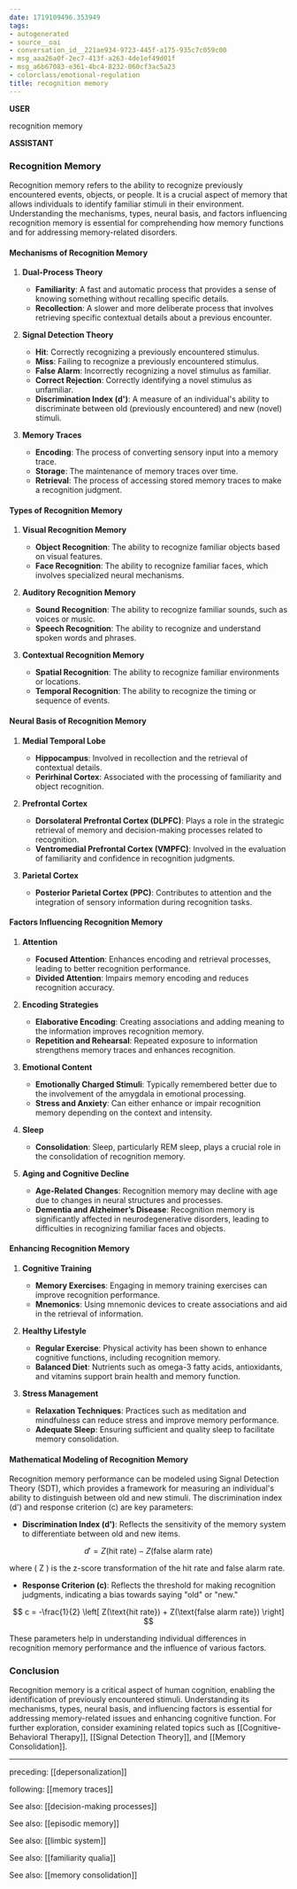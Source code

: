 ```yaml
---
date: 1719109496.353949
tags:
- autogenerated
- source__oai
- conversation_id__221ae934-9723-445f-a175-935c7c059c00
- msg_aaa26a0f-2ec7-413f-a263-4de1ef49d01f
- msg_a6b67083-e361-4bc4-8232-060cf3ac5a23
- colorclass/emotional-regulation
title: recognition memory
---
```


**USER**

recognition memory


**ASSISTANT**

### Recognition Memory

Recognition memory refers to the ability to recognize previously encountered events, objects, or people. It is a crucial aspect of memory that allows individuals to identify familiar stimuli in their environment. Understanding the mechanisms, types, neural basis, and factors influencing recognition memory is essential for comprehending how memory functions and for addressing memory-related disorders.

#### Mechanisms of Recognition Memory

1. **Dual-Process Theory**
   - **Familiarity**: A fast and automatic process that provides a sense of knowing something without recalling specific details.
   - **Recollection**: A slower and more deliberate process that involves retrieving specific contextual details about a previous encounter.

2. **Signal Detection Theory**
   - **Hit**: Correctly recognizing a previously encountered stimulus.
   - **Miss**: Failing to recognize a previously encountered stimulus.
   - **False Alarm**: Incorrectly recognizing a novel stimulus as familiar.
   - **Correct Rejection**: Correctly identifying a novel stimulus as unfamiliar.
   - **Discrimination Index (d')**: A measure of an individual's ability to discriminate between old (previously encountered) and new (novel) stimuli.

3. **Memory Traces**
   - **Encoding**: The process of converting sensory input into a memory trace.
   - **Storage**: The maintenance of memory traces over time.
   - **Retrieval**: The process of accessing stored memory traces to make a recognition judgment.

#### Types of Recognition Memory

1. **Visual Recognition Memory**
   - **Object Recognition**: The ability to recognize familiar objects based on visual features.
   - **Face Recognition**: The ability to recognize familiar faces, which involves specialized neural mechanisms.

2. **Auditory Recognition Memory**
   - **Sound Recognition**: The ability to recognize familiar sounds, such as voices or music.
   - **Speech Recognition**: The ability to recognize and understand spoken words and phrases.

3. **Contextual Recognition Memory**
   - **Spatial Recognition**: The ability to recognize familiar environments or locations.
   - **Temporal Recognition**: The ability to recognize the timing or sequence of events.

#### Neural Basis of Recognition Memory

1. **Medial Temporal Lobe**
   - **Hippocampus**: Involved in recollection and the retrieval of contextual details.
   - **Perirhinal Cortex**: Associated with the processing of familiarity and object recognition.

2. **Prefrontal Cortex**
   - **Dorsolateral Prefrontal Cortex (DLPFC)**: Plays a role in the strategic retrieval of memory and decision-making processes related to recognition.
   - **Ventromedial Prefrontal Cortex (VMPFC)**: Involved in the evaluation of familiarity and confidence in recognition judgments.

3. **Parietal Cortex**
   - **Posterior Parietal Cortex (PPC)**: Contributes to attention and the integration of sensory information during recognition tasks.

#### Factors Influencing Recognition Memory

1. **Attention**
   - **Focused Attention**: Enhances encoding and retrieval processes, leading to better recognition performance.
   - **Divided Attention**: Impairs memory encoding and reduces recognition accuracy.

2. **Encoding Strategies**
   - **Elaborative Encoding**: Creating associations and adding meaning to the information improves recognition memory.
   - **Repetition and Rehearsal**: Repeated exposure to information strengthens memory traces and enhances recognition.

3. **Emotional Content**
   - **Emotionally Charged Stimuli**: Typically remembered better due to the involvement of the amygdala in emotional processing.
   - **Stress and Anxiety**: Can either enhance or impair recognition memory depending on the context and intensity.

4. **Sleep**
   - **Consolidation**: Sleep, particularly REM sleep, plays a crucial role in the consolidation of recognition memory.

5. **Aging and Cognitive Decline**
   - **Age-Related Changes**: Recognition memory may decline with age due to changes in neural structures and processes.
   - **Dementia and Alzheimer’s Disease**: Recognition memory is significantly affected in neurodegenerative disorders, leading to difficulties in recognizing familiar faces and objects.

#### Enhancing Recognition Memory

1. **Cognitive Training**
   - **Memory Exercises**: Engaging in memory training exercises can improve recognition performance.
   - **Mnemonics**: Using mnemonic devices to create associations and aid in the retrieval of information.

2. **Healthy Lifestyle**
   - **Regular Exercise**: Physical activity has been shown to enhance cognitive functions, including recognition memory.
   - **Balanced Diet**: Nutrients such as omega-3 fatty acids, antioxidants, and vitamins support brain health and memory function.

3. **Stress Management**
   - **Relaxation Techniques**: Practices such as meditation and mindfulness can reduce stress and improve memory performance.
   - **Adequate Sleep**: Ensuring sufficient and quality sleep to facilitate memory consolidation.

#### Mathematical Modeling of Recognition Memory

Recognition memory performance can be modeled using Signal Detection Theory (SDT), which provides a framework for measuring an individual's ability to distinguish between old and new stimuli. The discrimination index (d') and response criterion (c) are key parameters:

- **Discrimination Index (d')**: Reflects the sensitivity of the memory system to differentiate between old and new items.
  
$$
d' = Z(\text{hit rate}) - Z(\text{false alarm rate})
$$

where \( Z \) is the z-score transformation of the hit rate and false alarm rate.

- **Response Criterion (c)**: Reflects the threshold for making recognition judgments, indicating a bias towards saying "old" or "new."
  
$$
c = -\frac{1}{2} \left[ Z(\text{hit rate}) + Z(\text{false alarm rate}) \right]
$$

These parameters help in understanding individual differences in recognition memory performance and the influence of various factors.

### Conclusion

Recognition memory is a critical aspect of human cognition, enabling the identification of previously encountered stimuli. Understanding its mechanisms, types, neural basis, and influencing factors is essential for addressing memory-related issues and enhancing cognitive function. For further exploration, consider examining related topics such as [[Cognitive-Behavioral Therapy]], [[Signal Detection Theory]], and [[Memory Consolidation]].


---

preceding: [[depersonalization]]  


following: [[memory traces]]

See also: [[decision-making processes]]


See also: [[episodic memory]]


See also: [[limbic system]]


See also: [[familiarity qualia]]


See also: [[memory consolidation]]